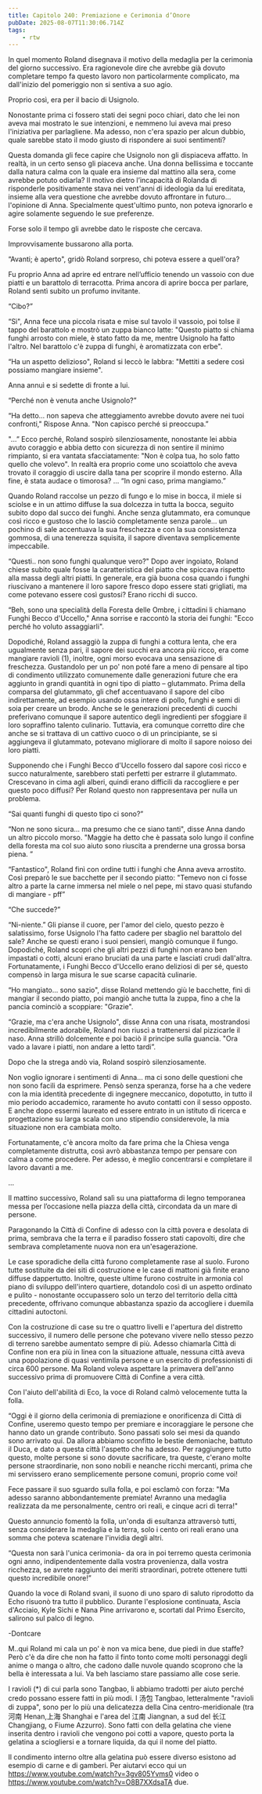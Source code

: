 ```yaml
---
title: Capitolo 240: Premiazione e Cerimonia d’Onore
pubDate: 2025-08-07T11:30:06.714Z
tags:
    - rtw
---
```



In quel momento Roland disegnava il motivo della medaglia per la cerimonia del giorno successivo. Era ragionevole dire che avrebbe già dovuto completare tempo fa questo lavoro non particolarmente complicato, ma dall'inizio del pomeriggio non si sentiva a suo agio.


Proprio così, era per il bacio di Usignolo.


Nonostante prima ci fossero stati dei segni poco chiari, dato che lei non aveva mai mostrato le sue intenzioni, e nemmeno lui aveva  mai preso  l'iniziativa per parlagliene. Ma adesso, non c'era spazio per alcun dubbio, quale sarebbe stato il modo giusto di rispondere ai suoi sentimenti?


Questa domanda gli fece capire che Usignolo non gli dispiaceva affatto. In realtà, in un certo senso gli piaceva anche. Una donna bellissima e toccante dalla natura calma con la quale era insieme dal mattino alla sera, come avrebbe potuto odiarla? Il motivo dietro l’incapacità di Rolanda di risponderle positivamente stava nei vent'anni di ideologia da lui ereditata, insieme alla vera questione che avrebbe dovuto affrontare in futuro... l'opinione di Anna. Specialmente quest'ultimo punto, non poteva ignorarlo e agire solamente seguendo le sue preferenze.


Forse solo il tempo gli avrebbe dato le risposte che cercava.


Improvvisamente bussarono alla porta.


“Avanti; è aperto", gridò Roland sorpreso, chi poteva essere a quell'ora?


Fu proprio Anna ad aprire ed entrare nell’ufficio tenendo un vassoio con due piatti e un barattolo di terracotta. Prima ancora di aprire bocca per parlare, Roland sentì subito un profumo invitante.


“Cibo?”


“Sì", Anna fece una piccola risata e mise sul tavolo il vassoio, poi tolse il tappo del barattolo e mostrò un zuppa bianco latte: "Questo piatto si chiama funghi arrosto con miele, è stato fatto da me, mentre Usignolo ha fatto l'altro. Nel barattolo c'è zuppa di funghi, è aromatizzata con erbe".


“Ha un aspetto delizioso", Roland si leccò le labbra: "Mettiti a sedere così possiamo mangiare insieme".


Anna annuì e si sedette di fronte a lui.


“Perché non è venuta anche Usignolo?”


“Ha detto... non sapeva che atteggiamento avrebbe dovuto avere nei tuoi confronti," Rispose Anna. "Non capisco perché si preoccupa.”


"...” Ecco perché, Roland sospirò silenziosamente, nonostante lei abbia avuto coraggio e abbia detto con sicurezza di non sentire il minimo rimpianto, si era vantata sfacciatamente: "Non è colpa tua, ho solo fatto quello che volevo". In realtà era proprio come uno scoiattolo che aveva trovato il coraggio di uscire dalla tana per scoprire il mondo esterno. Alla fine, è stata audace o timorosa? … “In ogni caso, prima mangiamo.”


Quando Roland raccolse un pezzo di fungo e lo mise in bocca, il miele si sciolse e in un attimo diffuse la sua dolcezza in tutta la bocca, seguito subito dopo dal succo dei funghi. Anche senza glutammato, era comunque così ricco e gustoso che lo lasciò completamente senza parole... un pochino di sale accentuava la sua freschezza e con la sua consistenza gommosa, di una tenerezza squisita, il sapore diventava semplicemente impeccabile.


“Questi.. non sono funghi qualunque vero?" Dopo aver ingoiato, Roland chiese subito quale fosse la caratteristica del piatto che spiccava rispetto alla massa degli altri piatti. In generale, era già buona cosa quando i funghi riuscivano a mantenere il loro sapore fresco dopo essere stati grigliati, ma come potevano essere così gustosi? Erano ricchi di succo.


“Beh, sono una specialità della Foresta delle Ombre, i cittadini li chiamano Funghi Becco d'Uccello," Anna sorrise e raccontò la storia dei funghi: "Ecco perché ho voluto assaggiarli".


Dopodiché, Roland assaggiò la zuppa di funghi a cottura lenta, che era ugualmente senza pari, il sapore dei succhi era ancora più ricco, era come mangiare ravioli (1), inoltre, ogni morso evocava una sensazione di freschezza. Gustandolo per un po' non poté fare a meno di pensare al tipo di condimento utilizzato comunemente dalle generazioni future che era aggiunto in grandi quantità in ogni tipo di piatto – glutammato. Prima della comparsa del glutammato, gli chef accentuavano il sapore del cibo indirettamente, ad esempio usando ossa intere di pollo, funghi e semi di soia per creare un brodo. Anche se le generazioni precedenti di cuochi preferivano comunque il sapore autentico degli ingredienti per sfoggiare il loro sopraffino talento culinario. Tuttavia, era comunque corretto dire che anche se si trattava di un cattivo cuoco o di un principiante, se si aggiungeva il glutammato, potevano migliorare di molto il sapore noioso dei loro piatti.


Supponendo che i Funghi Becco d'Uccello fossero dal sapore così ricco e succo naturalmente, sarebbero stati perfetti per estrarre il glutammato. Crescevano in cima agli alberi, quindi erano difficili da raccogliere e per questo poco diffusi? Per Roland questo non rappresentava per nulla un problema.


“Sai quanti funghi di questo tipo ci sono?”


“Non ne sono sicura... ma presumo che ce siano tanti", disse Anna dando un altro piccolo morso. "Maggie ha detto che è passata solo lungo il confine della foresta ma col suo aiuto sono riuscita a prenderne una grossa borsa piena. ”


“Fantastico", Roland finì con ordine tutti i funghi che Anna aveva arrostito. Così preparò le sue bacchette per il secondo piatto: "Temevo non ci fosse altro a parte la carne immersa nel miele o nel pepe, mi stavo quasi stufando di mangiare - pff”


“Che succede?”


“Ni-niente.” Gli pianse il cuore, per l'amor del cielo, questo pezzo è salatissimo, forse Usignolo l'ha fatto cadere per sbaglio nel barattolo del sale? Anche se questi erano i suoi pensieri, mangiò comunque il fungo. Dopodiché, Roland scoprì che gli altri pezzi di funghi non erano ben impastati o cotti, alcuni erano bruciati da una parte e lasciati crudi dall'altra. Fortunatamente, i Funghi Becco d'Uccello erano deliziosi di per sé, questo compensò in larga misura le sue scarse capacità culinarie.


“Ho mangiato... sono sazio", disse Roland mettendo giù le bacchette, finì di mangiar il secondo piatto, poi mangiò anche tutta la zuppa, fino a che la pancia cominciò a scoppiare: "Grazie".


“Grazie, ma c'era anche Usignolo", disse Anna con una risata, mostrandosi incredibilmente adorabile, Roland non riuscì a trattenersi dal pizzicarle il naso. Anna strillò dolcemente e poi baciò il principe sulla guancia. "Ora vado a lavare i piatti, non andare a letto tardi”.


Dopo che la strega andò via, Roland sospirò silenziosamente.


Non voglio ignorare i sentimenti di Anna... ma ci sono delle questioni che non sono facili da esprimere. Pensò senza speranza, forse ha a che vedere con la mia identità precedente di ingegnere meccanico, dopotutto, in tutto il mio periodo accademico, raramente ho avuto contatti con il sesso opposto. E anche dopo essermi laureato ed essere entrato in un istituto di ricerca e progettazione su larga scala con uno stipendio considerevole, la mia situazione non era cambiata molto.


Fortunatamente, c'è ancora molto da fare prima che la Chiesa venga completamente distrutta, così avrò abbastanza tempo per pensare con calma a come procedere. Per adesso, è meglio concentrarsi e completare il lavoro davanti a me.


...


Il mattino successivo, Roland salì su una piattaforma di legno temporanea messa per l’occasione nella piazza della città, circondata da un mare di persone.


Paragonando la Città di Confine di adesso con la città povera e desolata di prima, sembrava che la terra e il paradiso fossero stati capovolti, dire che sembrava completamente nuova non era un'esagerazione.


Le case sporadiche della città furono completamente rase al suolo. Furono tutte sostituite da dei siti di costruzione e le case di mattoni già finite erano diffuse dappertutto. Inoltre, queste ultime furono costruite in armonia col piano di sviluppo dell'intero quartiere, dotandolo così di un aspetto ordinato e pulito - nonostante occupassero solo un terzo del territorio della città precedente, offrivano comunque abbastanza spazio da accogliere i duemila cittadini autoctoni.


Con la costruzione di case su tre o quattro livelli e l'apertura del distretto successivo, il numero delle persone che potevano vivere nello stesso pezzo di terreno sarebbe aumentato sempre di più. Adesso chiamarla Città di Confine non era più in linea con la situazione attuale, nessuna città aveva una popolazione di quasi ventimila persone e un esercito di professionisti di circa 600 persone. Ma Roland voleva aspettare la primavera dell'anno successivo prima di promuovere Città di Confine a vera città.


Con l'aiuto dell'abilità di Eco, la voce di Roland calmò velocemente tutta la folla.


“Oggi è il giorno della cerimonia di premiazione e onorificenza di Città di Confine, useremo questo tempo per premiare e incoraggiare le persone che hanno dato un grande contributo. Sono passati solo sei mesi da quando sono arrivato qui. Da allora abbiamo sconfitto le bestie demoniache, battuto il Duca, e dato a questa città l'aspetto che ha adesso. Per raggiungere tutto questo, molte persone si sono dovute sacrificare, tra queste, c'erano molte persone straordinarie, non sono nobili e neanche ricchi mercanti, prima che mi servissero erano semplicemente persone comuni, proprio come voi!


Fece passare il suo sguardo sulla folla, e poi esclamò con forza: "Ma adesso saranno abbondantemente premiate! Avranno una medaglia realizzata da me personalmente, centro ori reali, e cinque acri di terra!"


Questo annuncio fomentò la folla, un'onda di esultanza attraversò tutti, senza considerare la medaglia e la terra, solo i cento ori reali erano una somma che poteva scatenare l'invidia degli altri.


“Questa non sarà l'unica cerimonia- da ora in poi terremo questa cerimonia ogni anno, indipendentemente dalla vostra provenienza, dalla vostra ricchezza, se avrete raggiunto dei meriti straordinari, potrete ottenere tutti questo incredibile onore!”


Quando la voce di Roland svanì, il suono di uno sparo di saluto riprodotto da Echo risuonò tra tutto il pubblico. Durante l'esplosione continuata, Ascia d'Acciaio, Kyle Sichi e Nana Pine arrivarono e, scortati dal Primo Esercito, salirono sul palco di legno.




-Dontcare




M..qui Roland mi cala un po' è non va mica bene, due piedi in due staffe? Però c'è da dire che non ha fatto il finto tonto come molti personaggi degli anime o manga o altro, che cadono dalle nuvole quando scoprono che la bella è interessata a lui. Va beh lasciamo stare passiamo alle cose serie.


I ravioli (*) di cui parla sono Tangbao, li abbiamo tradotti per aiuto perché credo possano essere fatti in più modi. I 汤包 Tangbao, letteralmente "ravioli di zuppa", sono per lo più una delicatezza della Cina centro-meridionale (tra 河南 Henan,上海 Shanghai e l'area del 江南 Jiangnan, a sud del 长江 Changjiang, o Fiume Azzurro). Sono fatti con della gelatina che viene inserita dentro i ravioli che vengono poi cotti a vapore, questo porta la gelatina a sciogliersi e a tornare liquida, da qui il nome del piatto.


Il condimento interno oltre alla gelatina può essere diverso esistono ad esempio di carne e di gamberi. Per aiutarvi ecco qui un https://www.youtube.com/watch?v=3gv805Yvms0 video o https://www.youtube.com/watch?v=O8B7XXdsaTA due.








                                


                                



